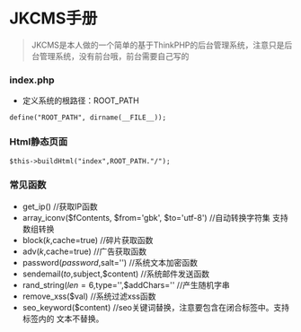 # JKCMS手册
>JKCMS是本人做的一个简单的基于ThinkPHP的后台管理系统，注意只是后台管理系统，没有前台哦，前台需要自己写的

### index.php
* 定义系统的根路径：ROOT_PATH

`define("ROOT_PATH", dirname(__FILE__));`

### Html静态页面
`$this->buildHtml("index",ROOT_PATH."/");`

### 常见函数
* get_ip()     //获取IP函数
* array_iconv($fContents, $from='gbk', $to='utf-8')   //自动转换字符集 支持数组转换
* block($k,$cache=true)     //碎片获取函数
* adv($k,$cache=true)      //广告获取函数
* password($password,$salt='')         //系统文本加密函数
* sendemail($to,$subject,$content)      //系统邮件发送函数
* rand_string($len=6,$type='',$addChars=''         //产生随机字串
* remove_xss($val)         //系统过滤xss函数
* seo_keyword($content)     //seo关键词替换，注意要包含在闭合标签中。支持 标签内的 文本不替换。
